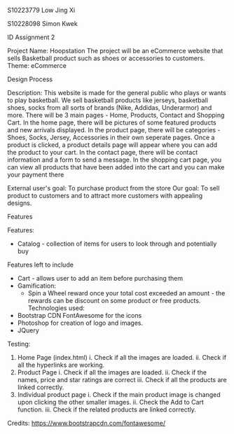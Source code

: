S10223779 Low Jing Xi

S10228098 Simon Kwek

ID Assignment 2

Project Name: Hoopstation
The project will be an eCommerce website that sells Basketball product such as shoes or accessories to customers. 
Theme: eCommerce 

Design Process

Description: This website is made for the general public who plays or wants to play basketball. We sell basketball products like jerseys, basketball shoes, socks from all sorts of brands (Nike, Addidas, Underarmor) and more. There will be 3 main pages - Home, Products, Contact and Shopping Cart. In the home page, there will be pictures of some featured products and new arrivals displayed. 
In the product page, there will be categories - Shoes, Socks, Jersey, Accessories in their own seperate pages. Once a product is clicked, a product details page will appear where you can add the product to your cart. 
In the contact page, there will be contact information and a form to send a message.
In the shopping cart page, you can view all products that have been added into the cart and you can make your payment there


External user's goal: To purchase product from the store
Our goal: To sell product to customers and to attract more customers with appealing designs.


Features 

Features:
-	Catalog - collection of items for users to look through and potentially buy

Features left to include
-	Cart - allows user to add an item before purchasing them
-	Gamification:
    -  	Spin a Wheel reward once your total cost exceeded an amount - the rewards can be discount on some product or free products.
Technologies used:
- Bootstrap CDN FontAwesome for the icons
- Photoshop for creation of logo and images.
- JQuery


Testing:
1. Home Page (index.html)
    i. Check if all the images are loaded.
    ii. Check if all the hyperlinks are working.
2. Product Page
    i. Check if all the images are loaded.
    ii. Check if the names, price and star ratings are correct
    iii. Check if all the products are linked correctly.
3. Individual product page
    i. Check if the main product image is changed upon clicking the other smaller images.
    ii. Check the Add to Cart function.
    iii. Check if the related products are linked correctly.

Credits:
https://www.bootstrapcdn.com/fontawesome/